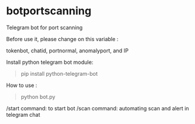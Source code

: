 # botportscanning
Telegram bot for port scanning

Before use it, please change on this variable :

tokenbot, chatid, portnormal, anomalyport, and IP

Install python telegram bot module:
>pip install python-telegram-bot

How to use :
> python bot.py

/start command: to start bot
/scan command: automating scan and alert in telegram chat
